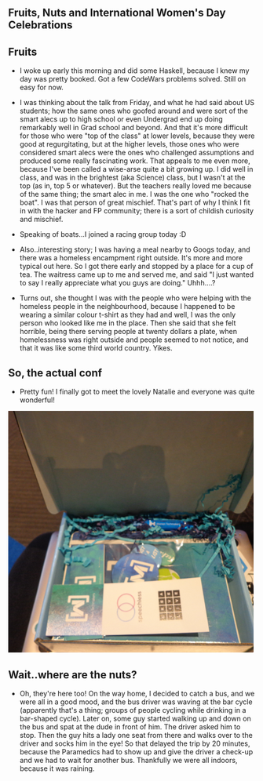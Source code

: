 ## Fruits, Nuts and International Women's Day Celebrations

## Fruits

- I woke up early this morning and did some Haskell, because I knew my day was pretty booked. Got a few CodeWars problems solved.
  Still on easy for now.
- I was thinking about the talk from Friday, and what he had said about US students; how the same ones who goofed around and were sort
  of the smart alecs up to high school or even Undergrad end up doing remarkably well in Grad school and beyond. And that it's more 
  difficult for those who were "top of the class" at lower levels, because they were good at regurgitating, but at the higher levels,
  those ones who were considered smart alecs were the ones who challenged assumptions and produced some really fascinating work.
  That appeals to me even more, because I've been called a wise-arse quite a bit growing up. I did well in class, and was in the
  brightest (aka Science) class, but I wasn't at the top (as in, top 5 or whatever). But the teachers really loved me because of
  the same thing; the smart alec in me. I was the one who "rocked the boat".
  I was that person of great mischief. That's part of why I think I fit in with the hacker
  and FP community; there is a sort of childish curiosity and mischief. 
  
- Speaking of boats...I joined a racing group today :D

- Also..interesting story; I was having a meal nearby to Googs today, and there was a homeless encampment right outside. 
  It's more and more typical out here. So I got there early and stopped by a place for a cup of tea. The waitress came 
  up to me and served me, and said "I just wanted to say I really appreciate what you guys are doing." Uhhh....?
- Turns out, she thought I was with the people who were helping with the homeless people in the neighbourhood, because 
  I happened to be wearing a similar colour t-shirt as they had and well, I was the only person who looked like me in the
  place. Then she said that she felt horrible, being there serving people at twenty dollars a plate, when homelessness was 
  right outside and people seemed to not notice, and that it was like some third world country. Yikes.
  
## So, the actual conf

- Pretty fun! I finally got to meet the lovely Natalie and everyone was quite wonderful!

<img src="/images/IWD18/i_001.png" width="500">
  
## Wait..where are the nuts?

- Oh, they're here too! On the way home, I decided to catch a bus, and we were all in a good mood, and the bus driver was 
  waving at the bar cycle (apparently that's a thing; groups of people cycling while drinking in a bar-shaped cycle).
  Later on, some guy started walking up and down on the bus and spat at the dude in front of him. The driver asked him to stop.
  Then the guy hits a lady one seat from there and walks over to the driver and socks him in the eye! So that delayed 
  the trip by 20 minutes, because the Paramedics had to show up and give the driver a check-up and we had to wait for another
  bus. Thankfully we were all indoors, because it was raining. 

